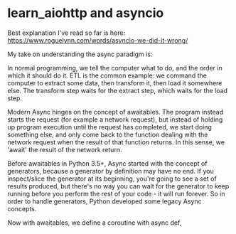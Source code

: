 # learn_aiohttp and asyncio

Best explanation I've read so far is here: https://www.roguelynn.com/words/asyncio-we-did-it-wrong/


My take on understanding the async paradigm is:

In normal programming, we tell the computer what to do, and the order in which it should do it. ETL is the common example: we command the computer to extract some data, then transform it, then load it somewhere else. The transform step waits for the extract step, which waits for the load step.

Modern Async hinges on the concept of awaitables. The program instead starts the request (for example a network request), but instead of holding up program execution until the request has completed, we start doing something else, and only come back to the function dealing with the network request when the result of that function returns. In this sense, we 'await' the result of the network return.

Before awaitables in Python 3.5+, Async started with the concept of generators, because a generator by definition may have no end. If you inspect/slice the generator at its beginning, you're going to see a set of results produced, but there's no way you can wait for the generator to keep running before you perform the rest of your code - it will run forever. So in order to handle generators, Python developed some legacy Async concepts.

Now with awaitables, we define a coroutine with async def, 
